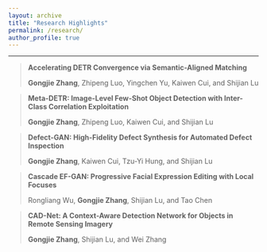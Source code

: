 ```yaml
---
layout: archive
title: "Research Highlights"
permalink: /research/
author_profile: true
---
```



------

> **Accelerating DETR Convergence via Semantic-Aligned Matching**
>  
> **Gongjie Zhang**, Zhipeng Luo, Yingchen Yu, Kaiwen Cui, and Shijian Lu


> **Meta-DETR: Image-Level Few-Shot Object Detection with Inter-Class Correlation Exploitation**
>  
> **Gongjie Zhang**, Zhipeng Luo, Kaiwen Cui, and Shijian Lu


> **Defect-GAN: High-Fidelity Defect Synthesis for Automated Defect Inspection**
>  
> **Gongjie Zhang**, Kaiwen Cui, Tzu-Yi Hung, and Shijian Lu


> **Cascade EF-GAN: Progressive Facial Expression Editing with Local Focuses**
>  
> Rongliang Wu, **Gongjie Zhang**, Shijian Lu, and Tao Chen



> **CAD-Net: A Context-Aware Detection Network for Objects in Remote Sensing Imagery**
>  
> **Gongjie Zhang**, Shijian Lu, and Wei Zhang
